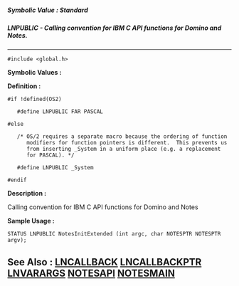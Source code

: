 ##### Symbolic Value : Standard
##### LNPUBLIC - Calling convention for IBM C API functions for Domino and Notes.
---
```
#include <global.h>
```

**Symbolic Values :**



**Definition :**
```
#if !defined(OS2)

   #define LNPUBLIC FAR PASCAL

#else

   /* OS/2 requires a separate macro because the ordering of function
      modifiers for function pointers is different.  This prevents us
      from inserting _System in a uniform place (e.g. a replacement
      for PASCAL). */

   #define LNPUBLIC _System

#endif
```

**Description :**

Calling convention for IBM C API functions for Domino and Notes


**Sample Usage :**
```
STATUS LNPUBLIC NotesInitExtended (int argc, char NOTESPTR NOTESPTR argv);
```

**See Also :**
[LNCALLBACK](/domino-c-api-docs/reference/Data/LNCALLBACK)
[LNCALLBACKPTR](/domino-c-api-docs/reference/Data/LNCALLBACKPTR)
[LNVARARGS](/domino-c-api-docs/reference/Symb/LNVARARGS)
[NOTESAPI](/domino-c-api-docs/reference/Data/NOTESAPI)
[NOTESMAIN](/domino-c-api-docs/reference/Data/NOTESMAIN)
---
